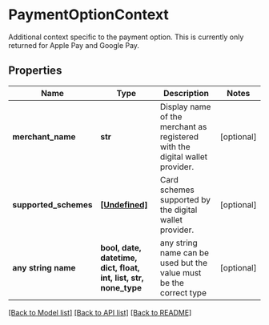 # PaymentOptionContext

Additional context specific to the payment option. This is currently only returned for Apple Pay and Google Pay.

## Properties
Name | Type | Description | Notes
------------ | ------------- | ------------- | -------------
**merchant_name** | **str** | Display name of the merchant as registered with the digital wallet provider. | [optional] 
**supported_schemes** | [**[Undefined]**](Undefined.md) | Card schemes supported by the digital wallet provider. | [optional] 
**any string name** | **bool, date, datetime, dict, float, int, list, str, none_type** | any string name can be used but the value must be the correct type | [optional]

[[Back to Model list]](../README.md#documentation-for-models) [[Back to API list]](../README.md#documentation-for-api-endpoints) [[Back to README]](../README.md)


